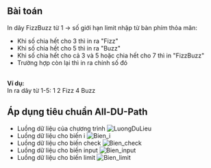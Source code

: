 ## Bài toán
In dãy FizzBuzz từ 1 -> số giới hạn limit nhập từ bàn phím thỏa mãn:
- Khi số chia hết cho 3 thì in ra "Fizz"
- Khi số chia hết cho 5 thì in ra "Buzz"
- Khi số chia hết cho cả 3 và 5 hoặc chia hết cho 7 thì in "FizzBuzz"
- Trường hợp còn lại thì in ra chính số đó

<br><b>Ví dụ:</b><br>
In ra dãy từ 1-5: 1 2 Fizz 4 Buzz

## Áp dụng tiêu chuẩn All-DU-Path
- Luồng dữ liệu của chương trình
![LuongDuLieu](https://github.com/huyendtt58/int3117-2016/blob/master/DaoThiThanhHuyen/BT3/imgs/LuongDuLieu.png)
- Luồng dữ liệu cho biến i
![Bien_i](https://github.com/huyendtt58/int3117-2016/blob/master/DaoThiThanhHuyen/BT3/imgs/LuongDuLieuTheoBien_i.png)
- Luồng dữ liệu cho biến check
![Bien_check](https://github.com/huyendtt58/int3117-2016/blob/master/DaoThiThanhHuyen/BT3/imgs/LuongDuLieuTheoBien_check.png)
- Luồng dữ liệu cho biến input
![Bien_input](https://github.com/huyendtt58/int3117-2016/blob/master/DaoThiThanhHuyen/BT3/imgs/LuongDuLieuTheoBien_input.png)
- Luồng dữ liệu cho biến limit
![Bien_limit](https://github.com/huyendtt58/int3117-2016/blob/master/DaoThiThanhHuyen/BT3/imgs/LuongDuLieuTheoBien_limit.png)
